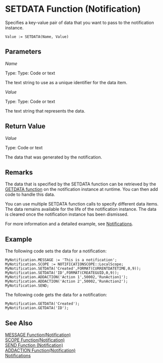 <properties
                pageTitle="SETDATA Function (Notification) | Project “Madeira”"
                description="Describes the SETDATA function of the Notification data type for sending notifications"
                services=""
                documentationCenter="Madeira"
                authors="jswymer"/>

# SETDATA Function (Notification)
Specifies a key-value pair of data that you want to pass to the notification instance.

```
Value := SETDATA(Name, Value)
```

## Parameters
*Name*

Type: Type: Code or text

The text string to use as a unique identifier for the data item.

*Value*

Type: Type: Code or text

The text string that represents the data.

## Return Value
*Value*

Type: Code or text

The data that was generated by the notification.

## Remarks
The data that is specified by the SETDATA function can be retrieved by the [GETDATA function](function-notificationgetdata.md) on the notification instance at runtime. You can then add code to handle this data.

You can use multiple SETDATA function calls to specify different data items. The data remains available for the life of the notification instance. The data is cleared once the notification instance has been dismissed.

For more information and a detailed example, see [Notifications](notifications-developing.md).

##  Example
The following code sets the data for a notification:
```
MyNotification.MESSAGE := 'This is a notification';
MyNotification.SCOPE := NOTIFICATIONSCOPE::LocalScope;
MyNotification.SETDATA('Created',FORMAT(CURRENTDATETIME,0,9));
MyNotification.SETDATA('ID',FORMAT(CREATEGUID,0,9));
MyNotification.ADDACTION('Action 1',50002,'RunAction1');
MyNotification.ADDACTION('Action 2',50002,'RunAction2');
MyNotification.SEND;
```
The following code gets the data for a notification:

```
MyNotification.GETDATA('Created');
MyNotification.GETDATA('ID');
```

## See Also  
[MESSAGE Function(Notification)](function-notificationmessage.md)  
[SCOPE Function(Notification)](function-notificationscope.md)  
[SEND Function (Notification)](function-notificationsend.md)  
[ADDACTION Function(Notification)](function-notificationaddaction.md)  
[Notifications](notifications-developing.md)
